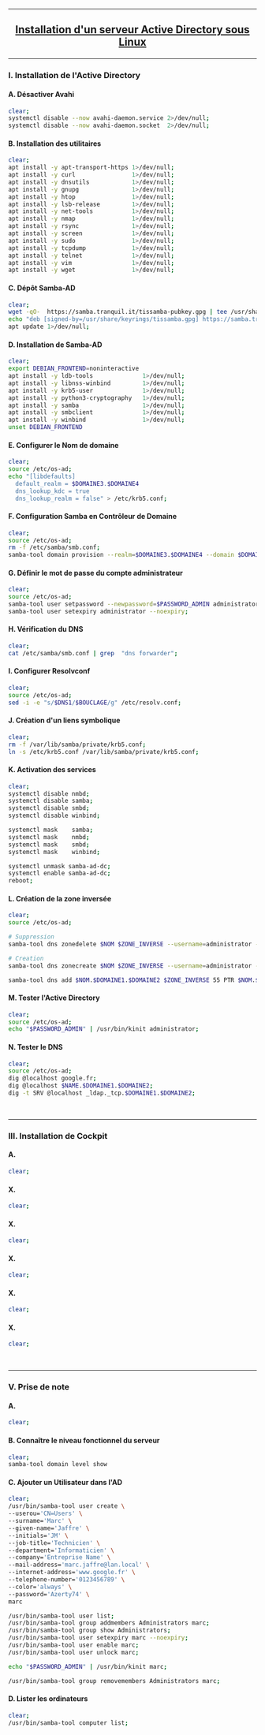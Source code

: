 ------------------------------------------------------------------------------------------------------------------------------------------------------------------------------------------------------------------------
## <p align='center'> [Installation d'un serveur Active Directory sous Linux](https://github.com/dexter74/Archives/blob/main/Linux/V2/Debian/Paquet/Samba4/) </p>

------------------------------------------------------------------------------------------------------------------------------------------------------------------------------------------------------------------------
### I. Installation de l'Active Directory
#### A. Désactiver Avahi
```bash
clear;
systemctl disable --now avahi-daemon.service 2>/dev/null;
systemctl disable --now avahi-daemon.socket  2>/dev/null;
```

#### B. Installation des utilitaires
```bash
clear;
apt install -y apt-transport-https 1>/dev/null;
apt install -y curl                1>/dev/null;
apt install -y dnsutils            1>/dev/null;
apt install -y gnupg               1>/dev/null;
apt install -y htop                1>/dev/null;
apt install -y lsb-release         1>/dev/null;
apt install -y net-tools           1>/dev/null;
apt install -y nmap                1>/dev/null;
apt install -y rsync               1>/dev/null;
apt install -y screen              1>/dev/null;
apt install -y sudo                1>/dev/null;
apt install -y tcpdump             1>/dev/null;
apt install -y telnet              1>/dev/null;
apt install -y vim                 1>/dev/null;
apt install -y wget                1>/dev/null;
```


#### C. Dépôt Samba-AD
```bash
clear;
wget -qO-  https://samba.tranquil.it/tissamba-pubkey.gpg | tee /usr/share/keyrings/tissamba.gpg > /dev/null
echo "deb [signed-by=/usr/share/keyrings/tissamba.gpg] https://samba.tranquil.it/debian/samba-4.18/ $(lsb_release -c -s) main" > /etc/apt/sources.list.d/tissamba.list;
apt update 1>/dev/null;
```

#### D. Installation de Samba-AD
```bash
clear;
export DEBIAN_FRONTEND=noninteractive
apt install -y ldb-tools              1>/dev/null;
apt install -y libnss-winbind         1>/dev/null;
apt install -y krb5-user              1>/dev/null;
apt install -y python3-cryptography   1>/dev/null;
apt install -y samba                  1>/dev/null;
apt install -y smbclient              1>/dev/null;
apt install -y winbind                1>/dev/null;
unset DEBIAN_FRONTEND
```

#### E. Configurer le Nom de domaine
```bash
clear;
source /etc/os-ad;
echo "[libdefaults]
  default_realm = $DOMAINE3.$DOMAINE4
  dns_lookup_kdc = true
  dns_lookup_realm = false" > /etc/krb5.conf;
```

#### F. Configuration Samba en Contrôleur de Domaine
```bash
clear;
source /etc/os-ad;
rm -f /etc/samba/smb.conf;
samba-tool domain provision --realm=$DOMAINE3.$DOMAINE4 --domain $DOMAINE3 --server-role=dc;
```

#### G. Définir le mot de passe du compte administrateur
```bash
clear;
source /etc/os-ad;
samba-tool user setpassword --newpassword=$PASSWORD_ADMIN administrator;
samba-tool user setexpiry administrator --noexpiry;
```

#### H. Vérification du DNS
```bash
clear;
cat /etc/samba/smb.conf | grep  "dns forwarder";
```

#### I. Configurer Resolvconf
```bash
clear;
source /etc/os-ad;
sed -i -e "s/$DNS1/$BOUCLAGE/g" /etc/resolv.conf;
```

#### J. Création d'un liens symbolique
```bash
clear;
rm -f /var/lib/samba/private/krb5.conf;
ln -s /etc/krb5.conf /var/lib/samba/private/krb5.conf;
```

#### K. Activation des services
```bash
clear;
systemctl disable nmbd;
systemctl disable samba;
systemctl disable smbd;
systemctl disable winbind;

systemctl mask    samba;
systemctl mask    nmbd;
systemctl mask    smbd;
systemctl mask    winbind;

systemctl unmask samba-ad-dc;
systemctl enable samba-ad-dc;
reboot;
```

#### L. Création de la zone inversée
```bash
clear;
source /etc/os-ad;

# Suppression
samba-tool dns zonedelete $NOM $ZONE_INVERSE --username=administrator --password=$PASSWORD_ADMIN 1>/dev/null;

# Creation
samba-tool dns zonecreate $NOM $ZONE_INVERSE --username=administrator --password=$PASSWORD_ADMIN 1>/dev/null;

samba-tool dns add $NOM.$DOMAINE1.$DOMAINE2 $ZONE_INVERSE 55 PTR $NOM.$DOMAINE1.$DOMAINE -U administrator 1>/dev/null;
```

#### M. Tester l'Active Directory
```bash
clear;
source /etc/os-ad;
echo "$PASSWORD_ADMIN" | /usr/bin/kinit administrator;
```

#### N. Tester le DNS
```bash
clear;
source /etc/os-ad;
dig @localhost google.fr;
dig @localhost $NAME.$DOMAINE1.$DOMAINE2;
dig -t SRV @localhost _ldap._tcp.$DOMAINE1.$DOMAINE2;
```

<br />



------------------------------------------------------------------------------------------------------------------------------------------------------------------------------------------------------------------------
### III. Installation de Cockpit
#### A. 
```bash
clear;
```

#### X. 
```bash
clear;
```

#### X. 
```bash
clear;
```

#### X. 
```bash
clear;
```

#### X. 
```bash
clear;
```

#### X. 
```bash
clear;
```


<br />


------------------------------------------------------------------------------------------------------------------------------------------------------------------------------------------------------------------------
### V. Prise de note
#### A. 
```bash
clear;
```

#### B. Connaître le niveau fonctionnel du serveur 
```bash
clear;
samba-tool domain level show
```

#### C. Ajouter un Utilisateur dans l'AD
```bash
clear;
/usr/bin/samba-tool user create \
--userou='CN=Users' \
--surname='Marc' \
--given-name='Jaffre' \
--initials='JM' \
--job-title='Technicien' \
--department='Informaticien' \
--company='Entreprise Name' \
--mail-address='marc.jaffre@lan.local' \
--internet-address='www.google.fr' \
--telephone-number='0123456789' \
--color='always' \
--password='Azerty74' \
marc

/usr/bin/samba-tool user list;
/usr/bin/samba-tool group addmembers Administrators marc;
/usr/bin/samba-tool group show Administrators;
/usr/bin/samba-tool user setexpiry marc --noexpiry;
/usr/bin/samba-tool user enable marc;
/usr/bin/samba-tool user unlock marc;

echo "$PASSWORD_ADMIN" | /usr/bin/kinit marc;

/usr/bin/samba-tool group removemembers Administrators marc;
```


#### D. Lister les ordinateurs
```bash
clear;
/usr/bin/samba-tool computer list;
```
